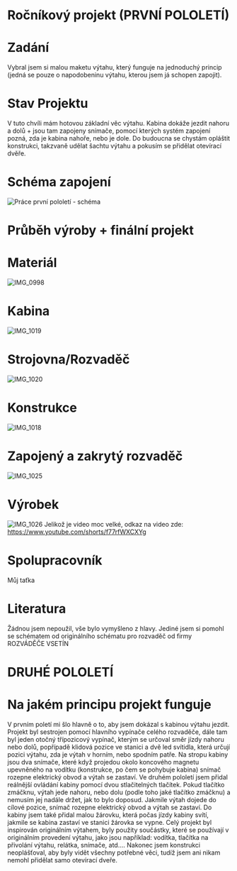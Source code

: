 # Ročníkový projekt (PRVNÍ POLOLETÍ)

# Zadání
Vybral jsem si malou maketu výtahu, který funguje na jednoduchý princip (jedná se pouze o napodobeninu výtahu, kterou jsem já schopen zapojit).

# Stav Projektu
V tuto chvíli mám hotovou základní věc výtahu. Kabina dokáže jezdit nahoru a dolů + jsou tam zapojeny snímače, pomocí kterých systém zapojení pozná, zda je kabina nahoře, nebo je dole. 
Do budoucna se chystám opláštit konstrukci, takzvaně udělat šachtu výtahu a pokusím se přidělat otevírací dvěře.

# Schéma zapojení
![Práce první pololetí - schéma](https://github.com/PekarT/PC/assets/154253404/b93b0a5e-d3d5-4608-94a2-6f0dd534d9fe)

# Průběh výroby + finální projekt

# Materiál
![IMG_0998](https://github.com/PekarT/PC/assets/154253404/785ff402-c611-4e5f-925d-7f407bdceeed)

# Kabina
![IMG_1019](https://github.com/PekarT/PC/assets/154253404/8b32d6c0-a332-46ac-a8f6-187a64b97f42)

# Strojovna/Rozvaděč
![IMG_1020](https://github.com/PekarT/PC/assets/154253404/a5a66b24-6226-4564-943f-700a483e7dcb)

# Konstrukce
![IMG_1018](https://github.com/PekarT/PC/assets/154253404/17c19782-fcc7-4e36-b530-1c99598f5114)

# Zapojený a zakrytý rozvaděč
![IMG_1025](https://github.com/PekarT/PC/assets/154253404/5a19a648-055f-4ece-8770-3166bbb7897c)

# Výrobek
![IMG_1026](https://github.com/PekarT/PC/assets/154253404/52f46a69-a8a2-4048-9ac3-8e6fe3409727)
Jelikož je video moc velké, odkaz na video zde: https://www.youtube.com/shorts/f77rfWXCXYg

# Spolupracovník
Můj taťka

# Literatura
Žádnou jsem nepoužil, vše bylo vymyšleno z hlavy. Jediné jsem si pomohl se schématem od originálního schématu pro rozvaděč od firmy ROZVÁDĚČE VSETÍN

# DRUHÉ POLOLETÍ
# Na jakém principu projekt funguje
V prvním poletí mi šlo hlavně o to, aby jsem dokázal s kabinou výtahu jezdit. Projekt byl sestrojen pomocí hlavního vypínače celého rozvaděče, dále tam byl jeden otočný třípozicový vypínač, kterým se určoval směr jízdy nahoru nebo dolů, popřípadě klidová pozice ve stanici a dvě led svítidla, která určují pozici výtahu, zda je výtah v horním, nebo spodním patře. Na stropu kabiny jsou dva snímače, které když projedou okolo koncového magnetu upevněného na vodítku (konstrukce, po čem se pohybuje kabina) snímač rozepne elektrický obvod a výtah se zastaví. Ve druhém pololetí jsem přidal reálnější ovládání kabiny pomocí dvou stlačitelných tlačítek. Pokud tlačítko zmáčknu, výtah jede nahoru, nebo dolu (podle toho jaké tlačítko zmáčknu) a nemusím jej nadále držet, jak to bylo doposud. Jakmile výtah dojede do cílové pozice, snímač rozepne elektrický obvod a výtah se zastaví. Do kabiny jsem také přidal malou žárovku, která počas jízdy kabiny svítí, jakmile se kabina zastaví ve stanici žárovka se vypne. Celý projekt byl inspirován originálním výtahem, byly použity součástky, které se používají v originálním provedení výtahu, jako jsou například: vodítka, tlačítka na přivolání výtahu, relátka, snímače, atd....
Nakonec jsem konstrukci neoplášťoval, aby byly vidět všechny potřebné věci, tudíž jsem ani nikam nemohl přidělat samo otevírací dveře.
